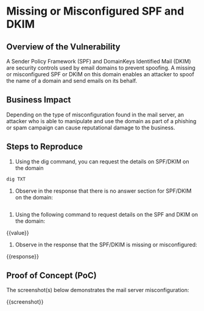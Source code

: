 # Missing or Misconfigured SPF and DKIM

## Overview of the Vulnerability

A Sender Policy Framework (SPF) and DomainKeys Identified Mail (DKIM) are security controls used by email domains to prevent spoofing. A missing or misconfigured SPF or DKIM on this domain enables an attacker to spoof the name of a domain and send emails on its behalf.

## Business Impact

Depending on the type of misconfiguration found in the mail server, an attacker who is able to  manipulate and use the domain as part of a phishing or spam campaign can cause reputational damage to the business.

## Steps to Reproduce

1. Using the dig command, you can request the details on SPF/DKIM on the domain

```bash
dig TXT 
```

1. Observe in the response that there is no answer section for SPF/DKIM on the domain:

```text
```

1. Using the following command to request details on the SPF and DKIM on the domain:

{{value}}

1. Observe in the response that the SPF/DKIM is missing or misconfigured:

{{response}}

## Proof of Concept (PoC)

The screenshot(s) below demonstrates the mail server misconfiguration:

{{screenshot}}
